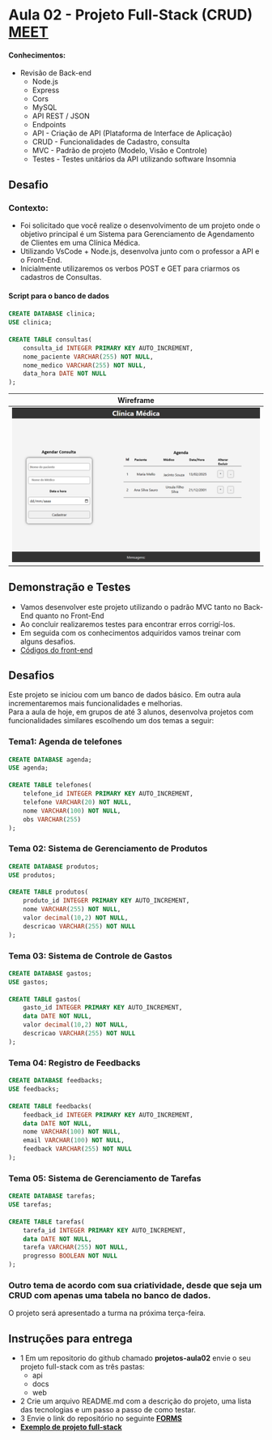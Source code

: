 # Aula 02 - Projeto Full-Stack (CRUD) [MEET](https://meet.google.com/cha-vuuc-qbk)

#### Conhecimentos:
- Revisão de Back-end
    - Node.js
    - Express
    - Cors
    - MySQL
    - API REST / JSON
    - Endpoints
    - API - Criação de API (Plataforma de Interface de Aplicação)
    - CRUD - Funcionalidades de Cadastro, consulta
    - MVC - Padrão de projeto (Modelo, Visão e Controle)
    - Testes - Testes unitários da API utilizando software Insomnia

## Desafio
### Contexto:
- Foi solicitado que você realize o desenvolvimento de um projeto onde o objetivo principal é um Sistema para Gerenciamento de Agendamento de Clientes em uma Clínica Médica.
- Utilizando VsCode + Node.js, desenvolva junto com o professor a API e o Front-End.
- Inicialmente utilizaremos os verbos POST e GET para criarmos os cadastros de Consultas.

#### Script para o banco de dados
```sql
CREATE DATABASE clinica;
USE clinica;

CREATE TABLE consultas(
    consulta_id INTEGER PRIMARY KEY AUTO_INCREMENT,
    nome_paciente VARCHAR(255) NOT NULL,
    nome_medico VARCHAR(255) NOT NULL,
    data_hora DATE NOT NULL
);
```
|Wireframe|
|-|
|![Wireframe](./wireframe.png)|

## Demonstração e Testes
- Vamos desenvolver este projeto utilizando o padrão MVC tanto no Back-End quanto no Front-End 
- Ao concluir realizaremos testes para encontrar erros corrigí-los.
- Em seguida com os conhecimentos adquiridos vamos treinar com alguns desafios.
- [Códigos do front-end](./front.md)

## Desafios
Este projeto se iniciou com um banco de dados básico. Em outra aula incrementaremos mais funcionalidades e melhorias.<br>Para a aula de hoje, em grupos de até 3 alunos, desenvolva projetos com funcionalidades similares escolhendo um dos temas a seguir:

### Tema1: Agenda de telefones
```sql
CREATE DATABASE agenda;
USE agenda;

CREATE TABLE telefones(
    telefone_id INTEGER PRIMARY KEY AUTO_INCREMENT,
    telefone VARCHAR(20) NOT NULL,
    nome VARCHAR(100) NOT NULL,
    obs VARCHAR(255) 
);
```
### Tema 02: Sistema de Gerenciamento de Produtos
```sql
CREATE DATABASE produtos;
USE produtos;

CREATE TABLE produtos(
    produto_id INTEGER PRIMARY KEY AUTO_INCREMENT,
    nome VARCHAR(255) NOT NULL,
    valor decimal(10,2) NOT NULL,
    descricao VARCHAR(255) NOT NULL
);
```

### Tema 03: Sistema de Controle de Gastos
```sql
CREATE DATABASE gastos;
USE gastos;

CREATE TABLE gastos(
    gasto_id INTEGER PRIMARY KEY AUTO_INCREMENT,
    data DATE NOT NULL,
    valor decimal(10,2) NOT NULL,
    descricao VARCHAR(255) NOT NULL
);
```

### Tema 04: Registro de Feedbacks
```sql
CREATE DATABASE feedbacks;
USE feedbacks;

CREATE TABLE feedbacks(
    feedback_id INTEGER PRIMARY KEY AUTO_INCREMENT,
    data DATE NOT NULL,
    nome VARCHAR(100) NOT NULL,
    email VARCHAR(100) NOT NULL,
    feedback VARCHAR(255) NOT NULL
);
```

### Tema 05: Sistema de Gerenciamento de Tarefas
```sql
CREATE DATABASE tarefas;
USE tarefas;

CREATE TABLE tarefas(
    tarefa_id INTEGER PRIMARY KEY AUTO_INCREMENT,
    data DATE NOT NULL,
    tarefa VARCHAR(255) NOT NULL,
    progresso BOOLEAN NOT NULL
);
```

### Outro tema de acordo com sua criatividade, desde que seja um CRUD com apenas uma tabela no banco de dados.
O projeto será apresentado a turma na próxima terça-feira.

## Instruções para entrega
- 1 Em um repositorio do github chamado **projetos-aula02** envie o seu projeto full-stack com as três pastas:
    - api
    - docs
    - web
- 2 Crie um arquivo README.md com a descrição do projeto, uma lista das tecnologias e um passo a passo de como testar.
- 3 Envie o link do repositório no seguinte **[FORMS](https://forms.gle/qZW7oNbkN5YsW33D8)**
- **[Exemplo de projeto full-stack](https://github.com/wellifabio/clinica-consultas.git)**
